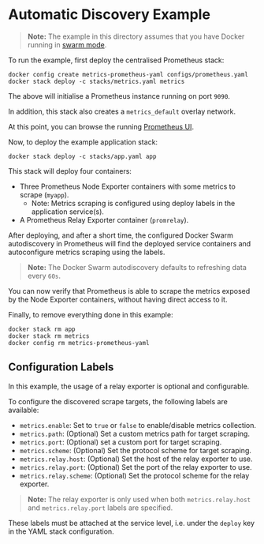 # Automatic Discovery Example

> **Note:** The example in this directory assumes that you have Docker running
> in [swarm mode](https://docs.docker.com/engine/swarm/).

To run the example, first deploy the centralised Prometheus stack:

    docker config create metrics-prometheus-yaml configs/prometheus.yaml
    docker stack deploy -c stacks/metrics.yaml metrics

The above will initialise a Prometheus instance running on port `9090`.

In addition, this stack also creates a `metrics_default` overlay network.

At this point, you can browse the running [Prometheus UI](http://localhost:9090).

Now, to deploy the example application stack:

    docker stack deploy -c stacks/app.yaml app

This stack will deploy four containers:

* Three Prometheus Node Exporter containers with some metrics to scrape (`myapp`).
  * Note: Metrics scraping is configured using deploy labels in the application service(s).
* A Prometheus Relay Exporter container (`promrelay`).

After deploying, and after a short time, the configured Docker Swarm autodiscovery in Prometheus
will find the deployed service containers and autoconfigure metrics scraping using the labels.

> **Note:** The Docker Swarm autodiscovery defaults to refreshing data every `60s`.

You can now verify that Prometheus is able to scrape the metrics exposed by the
Node Exporter containers, without having direct access to it.

Finally, to remove everything done in this example:

    docker stack rm app
    docker stack rm metrics
    docker config rm metrics-prometheus-yaml

## Configuration Labels

In this example, the usage of a relay exporter is optional and configurable.

To configure the discovered scrape targets, the following labels are available:

* `metrics.enable`: Set to `true` or `false` to enable/disable metrics collection.
* `metrics.path`: (Optional) Set a custom metrics path for target scraping.
* `metrics.port`: (Optional) set a custom port for target scraping.
* `metrics.scheme`: (Optional) Set the protocol scheme for target scraping.
* `metrics.relay.host`: (Optional) Set the host of the relay exporter to use.
* `metrics.relay.port`: (Optional) Set the port of the relay exporter to use.
* `metrics.relay.scheme`: (Optional) Set the protocol scheme for the relay exporter.

> **Note:** The relay exporter is only used when both `metrics.relay.host` and
> `metrics.relay.port` labels are specified.

These labels must be attached at the service level, i.e. under the `deploy` key
in the YAML stack configuration.
